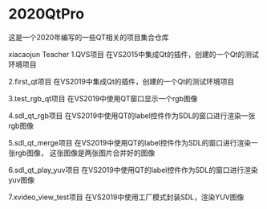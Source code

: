 # 2020QtPro
这是一个2020年编写的一些QT相关的项目集合仓库

xiacaojun Teacher
1.QVS项目
在VS2015中集成Qt的插件，创建的一个Qt的测试环境项目

2.first_qt项目
在VS2019中集成Qt的插件，创建的一个Qt的测试环境项目

3.test_rgb_qt项目
在VS2019中使用QT窗口显示一个rgb图像

4.sdl_qt_rgb项目
在VS2019中使用QT的label控件作为SDL的窗口进行渲染一张rgb图像

5.sdl_qt_merge项目
在VS2019中使用QT的label控件作为SDL的窗口进行渲染一张rgb图像，
这张图像是两张图片合并好的图像

6.sdl_qt_play_yuv项目
在VS2019中使用QT的label控件作为SDL的窗口进行渲染yuv图像

7.xvideo_view_test项目
在VS2019中使用工厂模式封装SDL，渲染YUV图像